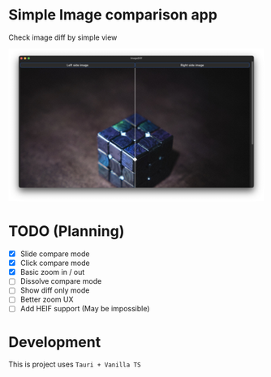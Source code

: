 # Simple Image comparison app

Check image diff by simple view

![example](/Screenshot.jpg)

# TODO (Planning)
- [x] Slide compare mode
- [x] Click compare mode
- [x] Basic zoom in / out
- [ ] Dissolve compare mode
- [ ] Show diff only mode
- [ ] Better zoom UX
- [ ] Add HEIF support (May be impossible)

# Development
This is project uses
`Tauri + Vanilla TS`
